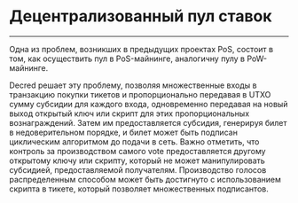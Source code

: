# Децентрализованный пул ставок 

---

Одна из проблем, возникших в предыдущих проектах PoS, состоит в том, как осуществить пул в PoS-майнинге, аналогичну пулу в PoW-майнинге.

Decred решает эту проблему, позволяя множественные входы в транзакцию покупки тикетов и пропорционально передавая в UTXO сумму субсидии для каждого входа, одновременно передавая на новый выход открытый ключ или скрипт для этих пропорциональных вознаграждений. Затем им предоставляется субсидия, генерируя билет в недоверительном порядке, и билет может быть подписан циклическим алгоритмом до подачи в сеть. Важно отметить, что контроль за производством самого vote предоставляется другому открытому ключу или скрипту, который не может манипулировать субсидией, предоставляемой получателям. Производство голосов распределенным способом может быть достигнуто с использованием скрипта в тикете, который позволяет множественных подписантов.

